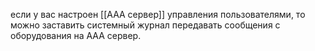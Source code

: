 если у вас настроен [[AAA сервер]] управления пользователями, то можно заставить системный журнал передавать сообщения с оборудования на ААА сервер.
